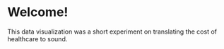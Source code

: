 Welcome!
=======

This data visualization was a short experiment on translating the cost of healthcare to sound. 
